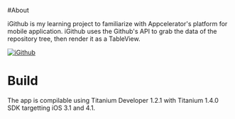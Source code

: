 #About 

iGithub is my learning project to familiarize with Appcelerator's platform for mobile application.  iGithub uses the Github's API to grab the data of the repository tree, then render it as a TableView. 

[<img src="http://f.cl.ly/items/c79f7e5f3b953424d297/Screen%20shot%202010-09-13%20at%2010.11.47%20PM.png" alt="iGithub" />](http://cl.ly/71ed9c832a74fa7ebb56)


# Build
The app is compilable using Titanium Developer 1.2.1 with Titanium 1.4.0 SDK targetting iOS 3.1 and 4.1.